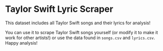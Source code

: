 # Taylor Swift Lyric Scraper

This dataset includes all Taylor Swift songs and their lyrics for analysis!

You can use it to scrape Taylor Swift songs yourself (or modify it to make it work for other artists!) or use the data found in `songs.csv` and `lyrics.csv`. Happy analysis!
